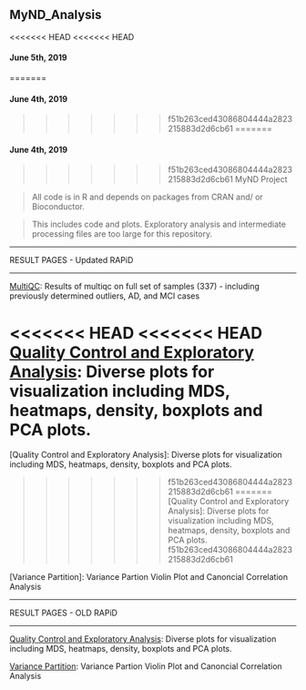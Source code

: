 ## MyND_Analysis
<<<<<<< HEAD
<<<<<<< HEAD
#### June 5th, 2019
=======
#### June 4th, 2019
>>>>>>> f51b263ced43086804444a2823215883d2d6cb61
=======
#### June 4th, 2019
>>>>>>> f51b263ced43086804444a2823215883d2d6cb61
MyND Project 

> All code is in R and depends on packages from CRAN and/ or Bioconductor.

> This includes code and plots. Exploratory analysis and intermediate processing files are too large for this repository.

**************************************
RESULT PAGES - Updated RAPiD
**************************************
[MultiQC](https://rajlabmssm.github.io/MyND-Analysis/multiqc_report.html): Results of multiqc on full set of samples (337) - including previously determined outliers, AD, and MCI cases

<<<<<<< HEAD
<<<<<<< HEAD
[Quality Control and Exploratory Analysis](https://rajlabmssm.github.io/MyND-Analysis/mynd.qc.html): Diverse plots for visualization including MDS, heatmaps, density, boxplots and PCA plots.
=======
[Quality Control and Exploratory Analysis]: Diverse plots for visualization including MDS, heatmaps, density, boxplots and PCA plots.
>>>>>>> f51b263ced43086804444a2823215883d2d6cb61
=======
[Quality Control and Exploratory Analysis]: Diverse plots for visualization including MDS, heatmaps, density, boxplots and PCA plots.
>>>>>>> f51b263ced43086804444a2823215883d2d6cb61

[Variance Partition]: Variance Partion Violin Plot and Canoncial Correlation Analysis


**************************************
RESULT PAGES - OLD RAPiD
**************************************

[Quality Control and Exploratory Analysis](https://rajlabmssm.github.io/MyND-Analysis/mynd.qc2.html): Diverse plots for visualization including MDS, heatmaps, density, boxplots and PCA plots.

[Variance Partition](https://rajlabmssm.github.io/MyND-Analysis/mynd.variance_partition.html): Variance Partion Violin Plot and Canoncial Correlation Analysis
